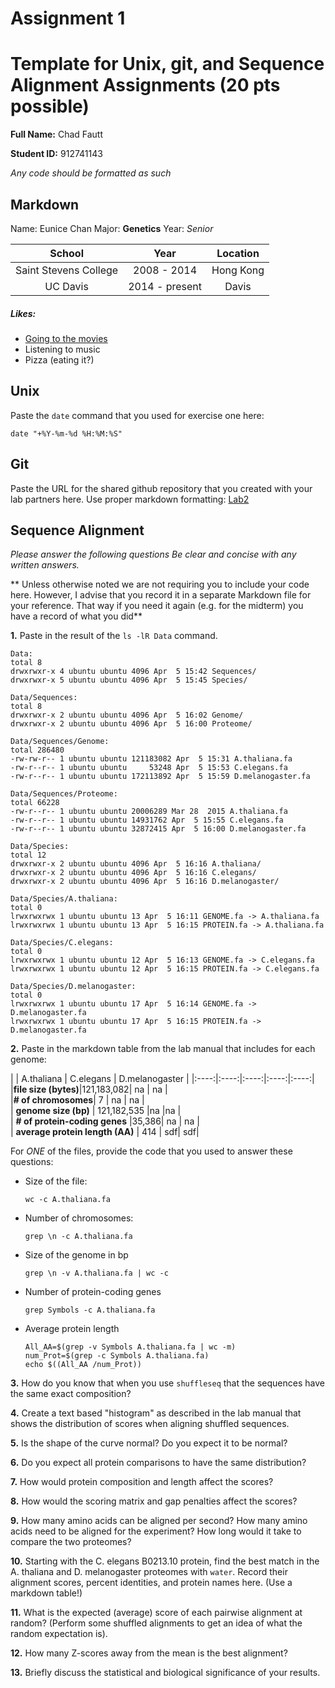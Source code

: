 Assignment 1
==============

# Template for Unix, git, and Sequence Alignment Assignments (20 pts possible)

__Full Name:__ Chad Fautt

__Student ID:__ 912741143

*_Any code should be formatted as such_*

## Markdown

Name: Eunice Chan
Major: **Genetics**
Year: _Senior_

| School | Year | Location |
|:------:|:----:|:--------:|
| Saint Stevens College | 2008 - 2014 | Hong Kong|
| UC Davis | 2014 - present | Davis

##### Likes:
* [Going to the movies](www.moviepass.com)
* Listening to music
* Pizza (eating it?)


## Unix

Paste the `date` command that you used for exercise one here:

    date "+%Y-%m-%d %H:%M:%S"

## Git

Paste the URL for the shared github repository that you created with your lab partners here.  Use proper markdown formatting: [Lab2](https://github.com/geebus77/lab2)




## Sequence Alignment

*_Please answer the following questions Be clear and concise with any written answers._*

** Unless otherwise noted we are not requiring you to include your code here.  However, I advise that you record it in a separate Markdown file for your reference.  That way if you need it again (e.g. for the midterm) you have a record of what you did**

__1.__ Paste in the result of the `ls -lR Data` command.

    Data:
    total 8
    drwxrwxr-x 4 ubuntu ubuntu 4096 Apr  5 15:42 Sequences/
    drwxrwxr-x 5 ubuntu ubuntu 4096 Apr  5 15:45 Species/

    Data/Sequences:
    total 8
    drwxrwxr-x 2 ubuntu ubuntu 4096 Apr  5 16:02 Genome/
    drwxrwxr-x 2 ubuntu ubuntu 4096 Apr  5 16:00 Proteome/

    Data/Sequences/Genome:
    total 286480
    -rw-rw-r-- 1 ubuntu ubuntu 121183082 Apr  5 15:31 A.thaliana.fa
    -rw-r--r-- 1 ubuntu ubuntu     53248 Apr  5 15:53 C.elegans.fa
    -rw-r--r-- 1 ubuntu ubuntu 172113892 Apr  5 15:59 D.melanogaster.fa

    Data/Sequences/Proteome:
    total 66228
    -rw-r--r-- 1 ubuntu ubuntu 20006289 Mar 28  2015 A.thaliana.fa
    -rw-r--r-- 1 ubuntu ubuntu 14931762 Apr  5 15:55 C.elegans.fa
    -rw-r--r-- 1 ubuntu ubuntu 32872415 Apr  5 16:00 D.melanogaster.fa

    Data/Species:
    total 12
    drwxrwxr-x 2 ubuntu ubuntu 4096 Apr  5 16:16 A.thaliana/
    drwxrwxr-x 2 ubuntu ubuntu 4096 Apr  5 16:16 C.elegans/
    drwxrwxr-x 2 ubuntu ubuntu 4096 Apr  5 16:16 D.melanogaster/

    Data/Species/A.thaliana:
    total 0
    lrwxrwxrwx 1 ubuntu ubuntu 13 Apr  5 16:11 GENOME.fa -> A.thaliana.fa
    lrwxrwxrwx 1 ubuntu ubuntu 13 Apr  5 16:15 PROTEIN.fa -> A.thaliana.fa

    Data/Species/C.elegans:
    total 0
    lrwxrwxrwx 1 ubuntu ubuntu 12 Apr  5 16:13 GENOME.fa -> C.elegans.fa
    lrwxrwxrwx 1 ubuntu ubuntu 12 Apr  5 16:15 PROTEIN.fa -> C.elegans.fa

    Data/Species/D.melanogaster:
    total 0
    lrwxrwxrwx 1 ubuntu ubuntu 17 Apr  5 16:14 GENOME.fa -> D.melanogaster.fa
    lrwxrwxrwx 1 ubuntu ubuntu 17 Apr  5 16:15 PROTEIN.fa -> D.melanogaster.fa


__2.__ Paste in the markdown table from the lab manual that includes for each genome:

|    | A.thaliana | C.elegans | D.melanogaster |
|:----:|:----:|:----:|:----:|:----:|  
|**file size (bytes)**|121,183,082|    na  | na     |  
|**# of chromosomes**| 7 | na | na |  
|  **genome size (bp)**  | 121,182,535 |na  |na |  
| **# of protein-coding genes** |35,386| na | na |   
| **average protein length (AA)** | 414 |  sdf|  sdf|

For _ONE_ of the files, provide the code that you used to answer these questions:

* Size of the file:

      wc -c A.thaliana.fa

* Number of chromosomes:

      grep \n -c A.thaliana.fa

* Size of the genome in bp

      grep \n -v A.thaliana.fa | wc -c

* Number of protein-coding genes

      grep Symbols -c A.thaliana.fa

* Average protein length

      All_AA=$(grep -v Symbols A.thaliana.fa | wc -m)
      num_Prot=$(grep -c Symbols A.thaliana.fa)
      echo $((All_AA /num_Prot))


__3.__ How do you know that when you use `shuffleseq` that the sequences have the same exact composition?

__4.__ Create a text based "histogram" as described in the lab manual
that shows the distribution of scores when aligning shuffled sequences.

__5.__ Is the shape of the curve normal? Do you expect it to be normal?

__6.__ Do you expect all protein comparisons to have the same distribution?

__7.__ How would protein composition and length affect the scores?

__8.__ How would the scoring matrix and gap penalties affect the scores?

__9.__ How many amino acids can be aligned per second?  How many amino acids need to be aligned for the experiment?  How long would it take to compare the two proteomes?

__10.__ Starting with the C. elegans B0213.10 protein, find the best
match in the A. thaliana and D. melanogaster proteomes with `water`.
Record their alignment scores, percent identities, and protein names
here.  (Use a markdown table!)

__11.__ What is the expected (average) score of each pairwise alignment
at random? (Perform some shuffled alignments to get an idea of what the
random expectation is).

__12.__ How many Z-scores away from the mean is the best alignment?

__13.__ Briefly discuss the statistical and biological significance of your results.
